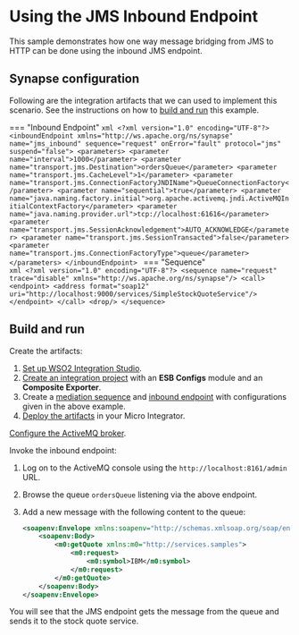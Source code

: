 # Using the JMS Inbound Endpoint
This sample demonstrates how one way message bridging from JMS to HTTP can be done using the inbound JMS endpoint.

## Synapse configuration

Following are the integration artifacts that we can used to implement this scenario. See the instructions on how to [build and run](#build-and-run) this example.

=== "Inbound Endpoint"
    ```xml
     <?xml version="1.0" encoding="UTF-8"?>
     <inboundEndpoint xmlns="http://ws.apache.org/ns/synapse" name="jms_inbound" sequence="request" onError="fault" protocol="jms" suspend="false">
        <parameters>
           <parameter name="interval">1000</parameter>
           <parameter name="transport.jms.Destination">ordersQueue</parameter>
           <parameter name="transport.jms.CacheLevel">1</parameter>
           <parameter name="transport.jms.ConnectionFactoryJNDIName">QueueConnectionFactory</parameter>
           <parameter name="sequential">true</parameter>
           <parameter name="java.naming.factory.initial">org.apache.activemq.jndi.ActiveMQInitialContextFactory</parameter>
           <parameter name="java.naming.provider.url">tcp://localhost:61616</parameter>
           <parameter name="transport.jms.SessionAcknowledgement">AUTO_ACKNOWLEDGE</parameter>
           <parameter name="transport.jms.SessionTransacted">false</parameter>
           <parameter name="transport.jms.ConnectionFactoryType">queue</parameter>
        </parameters>
     </inboundEndpoint>
    ```
=== "Sequence"    
    ```xml
    <?xml version="1.0" encoding="UTF-8"?>
    <sequence name="request" trace="disable" xmlns="http://ws.apache.org/ns/synapse"/>
      <call>
         <endpoint>
            <address format="soap12" uri="http://localhost:9000/services/SimpleStockQuoteService"/>
         </endpoint>
      </call>
      <drop/>
    </sequence>
    ```

## Build and run

Create the artifacts:

1. [Set up WSO2 Integration Studio]({{base_path}}/develop/installing-wso2-integration-studio).
2. [Create an integration project]({{base_path}}/develop/create-integration-project) with an <b>ESB Configs</b> module and an <b>Composite Exporter</b>.
3. Create a [mediation sequence]({{base_path}}/develop/creating-artifacts/creating-reusable-sequences) and [inbound endpoint]({{base_path}}/develop/creating-artifacts/creating-an-inbound-endpoint) with configurations given in the above example.
4. [Deploy the artifacts]({{base_path}}/develop/deploy-artifacts) in your Micro Integrator.

[Configure the ActiveMQ broker]({{base_path}}/install-and-setup/setup/brokers/configure-with-activemq).

Invoke the inbound endpoint:

1. Log on to the ActiveMQ console using the `http://localhost:8161/admin` URL.
2. Browse the queue `ordersQueue` listening via the above endpoint.
3. Add a new message with the following content to the queue:

    ```xml
    <soapenv:Envelope xmlns:soapenv="http://schemas.xmlsoap.org/soap/envelope/" xmlns:wsa="http://www.w3.org/2005/08/addressing">
        <soapenv:Body>
            <m0:getQuote xmlns:m0="http://services.samples"> 
                <m0:request>
                    <m0:symbol>IBM</m0:symbol>
                </m0:request>
            </m0:getQuote>
        </soapenv:Body>
    </soapenv:Envelope>
    ```

You will see that the JMS endpoint gets the message from the queue and sends it to the stock quote service.
